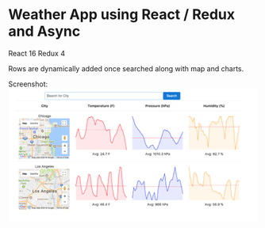 # Weather App using React / Redux and Async


React 16
Redux 4

Rows are dynamically added once searched along with map and charts.

Screenshot:
![alt text](./images/screen-shot-20180213.png "Screenshot of App")
